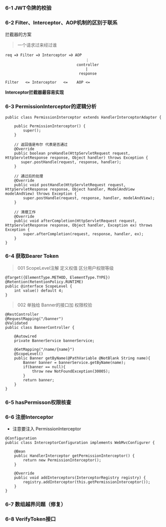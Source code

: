 ### 6-1 JWT令牌的校验

### 6-2 Filter、Interceptor、AOP机制的区别于联系

拦截器的方案

> 一个请求过来经过谁

```
req =》 Filter =》 Interceptor =》 AOP 
                                    ｜
                                controller
                                    | 
                                 response
                                   
Filter   <= Interceptor   <=    AOP <=
```

**Interceptor拦截器最容易实现** 

### 6-3 PermissionInterceptor的逻辑分析

```
public class PermissionInterceptor extends HandlerInterceptorAdapter {

    public PermissionInterceptor() {
        super();
    }

    // 返回值是布尔 代表是否通过
    @Override
    public boolean preHandle(HttpServletRequest request, HttpServletResponse response, Object handler) throws Exception {
       super.postHandle(request, response, handler);
    }

    // 通过后的处理
    @Override
    public void postHandle(HttpServletRequest request, HttpServletResponse response, Object handler, ModelAndView modelAndView) throws Exception {
        super.postHandle(request, response, handler, modelAndView);
    }

    // 清理工作
    @Override
    public void afterCompletion(HttpServletRequest request, HttpServletResponse response, Object handler, Exception ex) throws Exception {
        super.afterCompletion(request, response, handler, ex);
    }
}
```

### 6-4 获取Bearer Token

> 001 ScopeLevel注解 定义权值 区分用户权限等级

```
@Target({ElementType.METHOD, ElementType.TYPE})
@Retention(RetentionPolicy.RUNTIME)
public @interface ScopeLevel {
    int value() default 4;
}
```

> 002 单独给 Banner的接口加 权限校验

```
@RestController
@RequestMapping("/banner")
@Validated
public class BannerController {

    @Autowired
    private BannerService bannerService;

    @GetMapping("/name/{name}")
    @ScopeLevel()
    public Banner getByName(@PathVariable @NotBlank String name){
        Banner banner = bannerService.getByName(name);
        if(banner == null){
            throw new NotFoundException(30005);
        }
        return banner;
    }
}
```

### 6-5 hasPermisson权限核查

### 6-6 注册Interceptor

- 注意要注入 PermissionInterceptor

```
@Configuration
public class InterceptorConfiguration implements WebMvcConfigurer {

    @Bean
    public HandlerInterceptor getPermissionInterceptor() {
        return new PermissionInterceptor();
    }

    @Override
    public void addInterceptors(InterceptorRegistry registry) {
        registry.addInterceptor(this.getPermissionInterceptor());
    }
}
```

### 6-7 数组越界问题（修复）

### 6-8 VerifyToken接口


